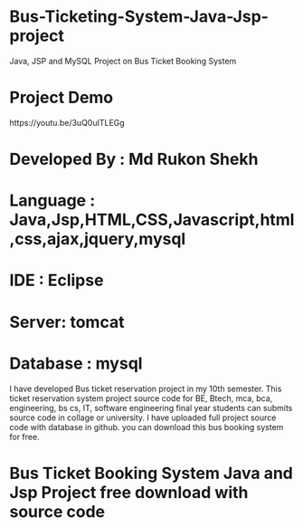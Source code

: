 # Bus-Ticketing-System-Java-Jsp-project
Java, JSP and MySQL Project on Bus Ticket Booking System
<h1>Project Demo</h1>
https://youtu.be/3uQ0uITLEGg

# Developed By : Md Rukon Shekh 
# Language : Java,Jsp,HTML,CSS,Javascript,html,css,ajax,jquery,mysql
# IDE : Eclipse
# Server: tomcat
# Database : mysql

I have developed Bus ticket reservation project in my 10th semester. This ticket reservation system project source code for BE, Btech, mca, bca, engineering, bs cs, IT, software engineering final year students can submits source code in collage or university. I have uploaded full project source code with database in github. you can download this bus booking system for free. 

# Bus Ticket Booking System Java and Jsp Project free download with source code